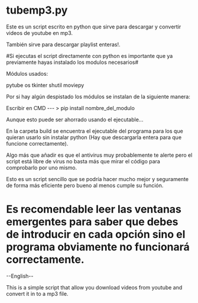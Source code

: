 # tubemp3.py

Este es un script escrito en python que sirve para descargar y convertir videos de youtube en mp3.

También sirve para descargar playlist enteras!.

#Si ejecutas el script directamente con python es importante que ya previamente hayas instalado los modulos necesarios#

Módulos usados:

pytube
os
tkinter
shutil
moviepy

Por si hay algún despistado los módulos se instalan de la siguiente manera:

Escribir en CMD --- > pip install nombre_del_modulo

Aunque esto puede ser ahorrado usando el ejecutable...

En la carpeta build se encuentra el ejecutable del programa para los que quieran usarlo sin instalar python (Hay que descargarla entera para que funcione correctamente).

Algo más que añadir es que el antivirus muy probablemente te alerte pero el script está libre de virus no basta más que mirar el código para comprobarlo por uno mismo.

Esto es un script sencillo que se podría hacer mucho mejor y seguramente de forma más eficiente pero bueno al menos cumple su función.

# Es recomendable leer las ventanas emergentes para saber que debes de introducir en cada opción sino el programa obviamente no funcionará correctamente. #

--English--

This is a simple script that allow you download videos from youtube and convert it in to a mp3 file.
